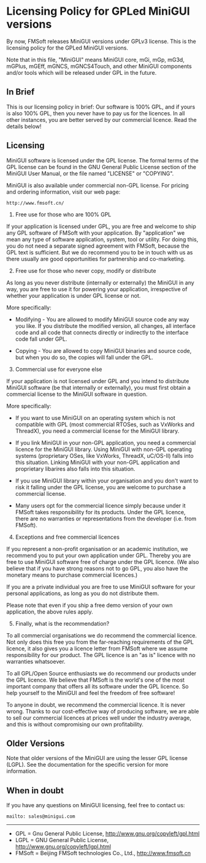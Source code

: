 # Licensing Policy for GPLed MiniGUI versions

By now, FMSoft releases MiniGUI versions under GPLv3 license. 
This is the licensing policy for the GPLed MiniGUI versions.

Note that in this file, "MiniGUI" means MiniGUI core, mGi, 
mGp, mG3d, mGPlus, mGEff, mGNCS, mGNCS4Touch, and other
MiniGUI components and/or tools which will be released 
under GPL in the future.

## In Brief

This is our licensing policy in brief: Our software is 100% GPL, 
and if yours is also 100% GPL, then you never have to pay us 
for the licences. In all other instances, you are better served 
by our commercial licence. Read the details below!

## Licensing

MiniGUI software is licensed under the GPL license. The formal terms 
of the GPL license can be found in the GNU General Public License 
section of the MiniGUI User Manual, or the file named "LICENSE" or
"COPYING".

MiniGUI is also available under commercial non-GPL license. For pricing 
and ordering information, visit our web page:

    http://www.fmsoft.cn/

1. Free use for those who are 100% GPL

If your application is licensed under GPL, you are free and welcome 
to ship any GPL software of FMSoft with your application. By "application" 
we mean any type of software application, system, tool or utility. 
For doing this, you do not need a separate signed agreement with FMSoft, 
because the GPL text is sufficient. But we do recommend you to be in touch 
with us as there usually are good opportunities for partnership and 
co-marketing.

2. Free use for those who never copy, modify or distribute

As long as you never distribute (internally or externally) the MiniGUI 
in any way, you are free to use it for powering your application, 
irrespective of whether your application is under GPL license or not.

More specifically:

  * Modifying - You are allowed to modify MiniGUI source code any way 
    you like. If you distribute the modified version, all 
    changes, all interface code and all code that connects 
    directly or indirectly to the interface code fall under GPL.

  * Copying - You are allowed to copy MiniGUI binaries and source code, 
    but when you do so, the copies will fall under the GPL.


3. Commercial use for everyone else

If your application is not licensed under GPL and you intend to distribute 
MiniGUI software (be that internally or externally), you must first obtain 
a commercial license to the MiniGUI software in question.

More specifically:

  * If you want to use MiniGUI on an operating system which is not 
    compatible with GPL (most commercial RTOSes, such as VxWorks and 
    ThreadX), you need a commercial license for the MiniGUI library.

  * If you link MiniGUI in your non-GPL application, you need a commercial
    licence for the MiniGUI library. Using MiniGUI with non-GPL operating
    systems (proprietary OSes, like VxWorks, ThreadX, uC/OS-II) falls into 
    this situation. Linking MiniGUI with your non-GPL application and 
    proprietary libarires also falls into this situation.

  * If you use MiniGUI library within your organisation and you don't want 
    to risk it falling under the GPL license, you are welcome to purchase 
    a commercial license.

  * Many users opt for the commercial licence simply because under it 
    FMSoft takes responsibility for its products. Under the GPL licence, 
    there are no warranties or representations from the 
    developer (i.e. from FMSoft).


4. Exceptions and free commercial licences

If you represent a non-profit organisation or an academic institution, we 
recommend you to put your own application under GPL. Thereby you are free to 
use MiniGUI software free of charge under the GPL licence. (We also believe 
that if you have strong reasons not to go GPL, you also have the monetary 
means to purchase commercial licences.)

If you are a private individual you are free to use MiniGUI software for 
your personal applications, as long as you do not distribute them.

Please note that even if you ship a free demo version of your own application,
the above rules apply.


5. Finally, what is the recommendation?

To all commercial organisations we do recommend the commercial licence. 
Not only does this free you from the far-reaching requirements of 
the GPL licence, it also gives you a licence letter from FMSoft where 
we assume responsibility for our product. The GPL licence is an "as is" 
licence with no warranties whatsoever.

To all GPL/Open Source enthusiasts we do recommend our products under 
the GPL licence. We believe that FMSoft is the world's one of the most 
important company that offers all its software under the GPL licence. 
So help yourself to the MiniGUI and feel the freedom of free software!

To anyone in doubt, we recommend the commercial licence. It is never wrong. 
Thanks to our cost-effective way of producing software, we are able to 
sell our commercial licences at prices well under the industry average, 
and this is without compromising our own profitability. 


## Older Versions

Note that older versions of the MiniGUI are using the lesser GPL license
(LGPL). See the documentation for the specific version for more 
information.


## When in doubt

If you have any questions on MiniGUI licensing, feel free to contact us:

    mailto: sales@minigui.com

----

  * GPL = Gnu General Public License, http://www.gnu.org/copyleft/gpl.html 
  * LGPL = GNU General Public License, http://www.gnu.org/copyleft/lgpl.html 
  * FMSoft = Beijing FMSoft technologies Co., Ltd., http://www.fmsoft.cn


